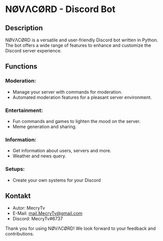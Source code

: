 # NØVΛCØRD - Discord Bot

## Description
NØVΛCØRD is a versatile and user-friendly Discord bot written in Python. The bot offers a wide range of features to enhance and customize the Discord server experience.

## Functions
### Moderation:
- Manage your server with commands for moderation.
- Automated moderation features for a pleasant server environment.
### Entertainment:
- Fun commands and games to lighten the mood on the server.
- Meme generation and sharing.
### Information:
- Get information about users, servers and more.
- Weather and news query.
### Setups:
- Create your own systems for your Discord

## Kontakt
- Autor: MecryTv
- E-Mail: mail.MecryTv@gmail.com
- Discord: MecryTv#6737
  
Thank you for using NØVΛCØRD! We look forward to your feedback and contributions.
